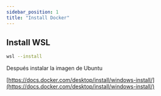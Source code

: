 ```yaml
---
sidebar_position: 1
title: "Install Docker"
---
```


## Install WSL

```bash
wsl --install
```

Después instalar la imagen de Ubuntu

[https://docs.docker.com/desktop/install/windows-install/](https://docs.docker.com/desktop/install/windows-install/)

